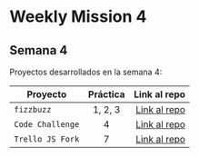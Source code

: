 # Weekly Mission 4
## Semana 4 

Proyectos desarrollados en la semana 4:

| Proyecto | Práctica | Link al repo |
| ------------- |:-------------:| -----:|
|`fizzbuzz`|1, 2, 3|[Link al repo](https://github.com/HectorBusSan/FizzBuzz.git)|
|`Code Challenge`|4|[Link al repo](https://github.com/HectorBusSan/ChallengeAPI.git)|
|`Trello JS Fork`|7|[Link al repo](https://github.com/HectorBusSan/trello.git)|
